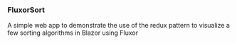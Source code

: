 ### FluxorSort

A simple web app to demonstrate the use of the redux pattern to visualize a few sorting algorithms in Blazor using Fluxor
